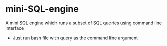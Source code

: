 # mini-SQL-engine
A mini SQL engine which runs a subset of SQL queries using command line interface
- Just run bash file with query as the command line argument
